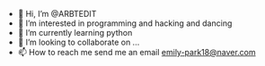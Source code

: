 - 👋 Hi, I’m @ARBTEDIT
- 👀 I’m interested in programming and hacking and dancing
- 🌱 I’m currently learning python 
- 💞️ I’m looking to collaborate on ...
- 📫 How to reach me send me an email emily-park18@naver.com

<!---
ARBTEDIT/ARBTEDIT is a ✨ special ✨ repository because its `README.md` (this file) appears on your GitHub profile.
You can click the Preview link to take a look at your changes.
--->
